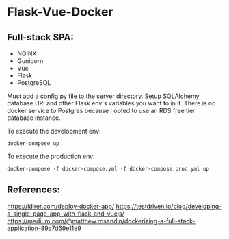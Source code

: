 # Flask-Vue-Docker

## Full-stack SPA:

* NGINX
* Gunicorn
* Vue
* Flask
* PostgreSQL
 
Must add a config.py file to the server directory.
Setup SQLAlchemy database URI and other Flask env's variables you want to in it.
There is no docker service to Postgres because I opted to use an RDS free tier database instance.

To execute the development env:

    docker-compose up

To execute the production env:

    docker-compose -f docker-compose.yml -f docker-compose.prod.yml up


## References:

  https://ldirer.com/deploy-docker-app/
  https://testdriven.io/blog/developing-a-single-page-app-with-flask-and-vuejs/
  https://medium.com/@matthew.rosendin/dockerizing-a-full-stack-application-89a7d69e11e9
